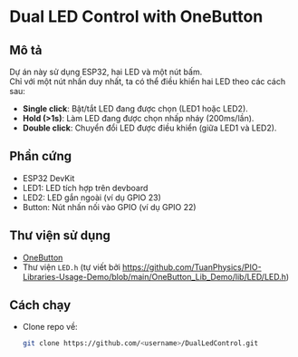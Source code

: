 # Dual LED Control with OneButton

## Mô tả
Dự án này sử dụng ESP32, hai LED và một nút bấm.  
Chỉ với một nút nhấn duy nhất, ta có thể điều khiển hai LED theo các cách sau:

- **Single click**: Bật/tắt LED đang được chọn (LED1 hoặc LED2).
- **Hold (>1s)**: Làm LED đang được chọn nhấp nháy (200ms/lần).
- **Double click**: Chuyển đổi LED được điều khiển (giữa LED1 và LED2).

## Phần cứng
- ESP32 DevKit
- LED1: LED tích hợp trên devboard
- LED2: LED gắn ngoài (ví dụ GPIO 23)
- Button: Nút nhấn nối vào GPIO (ví dụ GPIO 22)

## Thư viện sử dụng
- [OneButton](https://github.com/mathertel/OneButton)
- Thư viện `LED.h` (tự viết bởi https://github.com/TuanPhysics/PIO-Libraries-Usage-Demo/blob/main/OneButton_Lib_Demo/lib/LED/LED.h)

## Cách chạy
- Clone repo về:  
  ```bash
  git clone https://github.com/<username>/DualLedControl.git
